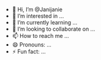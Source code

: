 - 👋 Hi, I’m @Janijanie
- 👀 I’m interested in ...
- 🌱 I’m currently learning ...
- 💞️ I’m looking to collaborate on ...
- 📫 How to reach me ...
- 😄 Pronouns: ...
- ⚡ Fun fact: ...

<!---
Janijanie/Janijanie is a ✨ special ✨ repository because its `README.md` (this file) appears on your GitHub profile.
You can click the Preview link to take a look at your changes.
--->
